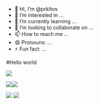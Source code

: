 - 👋 Hi, I’m @prkltos
- 👀 I’m interested in ...
- 🌱 I’m currently learning ...
- 💞️ I’m looking to collaborate on ...
- 📫 How to reach me ...
- 😄 Pronouns: ...
- ⚡ Fun fact: ...

<!---
prkltos/prkltos is a ✨ special ✨ repository because its `README.md` (this file) appears on your GitHub profile.
You can click the Preview link to take a look at your changes.
--->
#Hello world

[![](https://raw.githubusercontent.com/prkltos/mystats/master/profile-summary-card-output/onedark/0-profile-details.svg)](https://github.com//prkltos/mystats/master/github-profile-summary-cards)

[![](https://raw.githubusercontent.com/prkltos/mystats/master/profile-summary-card-output/onedark/1-repos-per-language.svg)](https://github.com/prkltos/mystats/master/github-profile-summary-cards)[![](https://raw.githubusercontent.com/prkltos/mystats/master/profile-summary-card-output/onedark/2-most-commit-language.svg)](https://github.com/prkltos/mystats/master/github-profile-summary-cards)

[![](https://raw.githubusercontent.com/prkltos/mystats/master/profile-summary-card-output/onedark/3-stats.svg)](https://github.com/prkltos/mystats/master/github-profile-summary-cards) [![](https://raw.githubusercontent.com/prkltos/mystats/master/profile-summary-card-output/onedark/4-productive-time.svg)](https://github.com/prkltos/mystats/master/github-profile-summary-cards)
  
